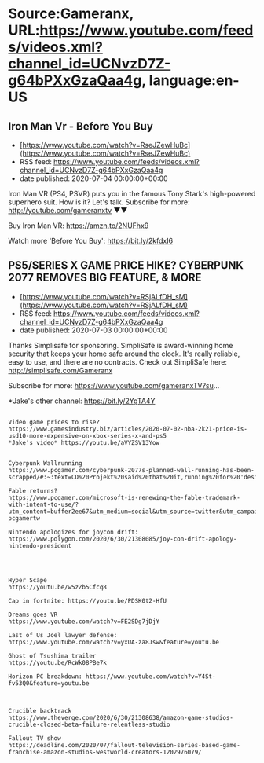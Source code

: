 # Source:Gameranx, URL:https://www.youtube.com/feeds/videos.xml?channel_id=UCNvzD7Z-g64bPXxGzaQaa4g, language:en-US

## Iron Man Vr - Before You Buy
 - [https://www.youtube.com/watch?v=RseJZewHuBc](https://www.youtube.com/watch?v=RseJZewHuBc)
 - RSS feed: https://www.youtube.com/feeds/videos.xml?channel_id=UCNvzD7Z-g64bPXxGzaQaa4g
 - date published: 2020-07-04 00:00:00+00:00

Iron Man VR (PS4, PSVR) puts you in the famous Tony Stark's high-powered superhero suit. How is it? Let's talk.
Subscribe for more: http://youtube.com/gameranxtv ▼▼


Buy Iron Man VR: https://amzn.to/2NUFhx9



Watch more 'Before You Buy': https://bit.ly/2kfdxI6

## PS5/SERIES X GAME PRICE HIKE? CYBERPUNK 2077 REMOVES BIG FEATURE, & MORE
 - [https://www.youtube.com/watch?v=RSjALfDH_sM](https://www.youtube.com/watch?v=RSjALfDH_sM)
 - RSS feed: https://www.youtube.com/feeds/videos.xml?channel_id=UCNvzD7Z-g64bPXxGzaQaa4g
 - date published: 2020-07-03 00:00:00+00:00

Thanks Simplisafe for sponsoring. SimpliSafe is award-winning home security that keeps your home safe around the clock. It's really reliable, easy to use, and there are no contracts. Check out SimpliSafe here: http://simplisafe.com/Gameranx

Subscribe for more: https://www.youtube.com/gameranxTV?su...


*Jake's other channel: https://bit.ly/2YgTA4Y



 ~~~~STORIES~~~~

Video game prices to rise?
https://www.gamesindustry.biz/articles/2020-07-02-nba-2k21-price-is-usd10-more-expensive-on-xbox-series-x-and-ps5
*Jake’s video* https://youtu.be/aVYZSV13Yow


Cyberpunk Wallrunning
https://www.pcgamer.com/cyberpunk-2077s-planned-wall-running-has-been-scrapped/#:~:text=CD%20Projekt%20said%20that%20it,running%20for%20'design%20reasons.'&text=In%20our%20E3%202018%20preview,be%20a%20first%2Dperson%20shooter.

Fable returns?
https://www.pcgamer.com/microsoft-is-renewing-the-fable-trademark-with-intent-to-use/?utm_content=buffer2ee67&utm_medium=social&utm_source=twitter&utm_campaign=buffer-pcgamertw

Nintendo apologizes for joycon drift: 
https://www.polygon.com/2020/6/30/21308085/joy-con-drift-apology-nintendo-president




Hyper Scape
https://youtu.be/w5zZb5Cfcq8

Cap in fortnite: https://youtu.be/PDSK0t2-HfU

Dreams goes VR
https://www.youtube.com/watch?v=FE2SDg7jDjY

Last of Us Joel lawyer defense: 
https://www.youtube.com/watch?v=yxUA-za8Jsw&feature=youtu.be

Ghost of Tsushima trailer
https://youtu.be/RcWk08PBe7k

Horizon PC breakdown: https://www.youtube.com/watch?v=Y4St-fv53Q0&feature=youtu.be



Crucible backtrack
https://www.theverge.com/2020/6/30/21308638/amazon-game-studios-crucible-closed-beta-failure-relentless-studio

Fallout TV show 
https://deadline.com/2020/07/fallout-television-series-based-game-franchise-amazon-studios-westworld-creators-1202976079/

